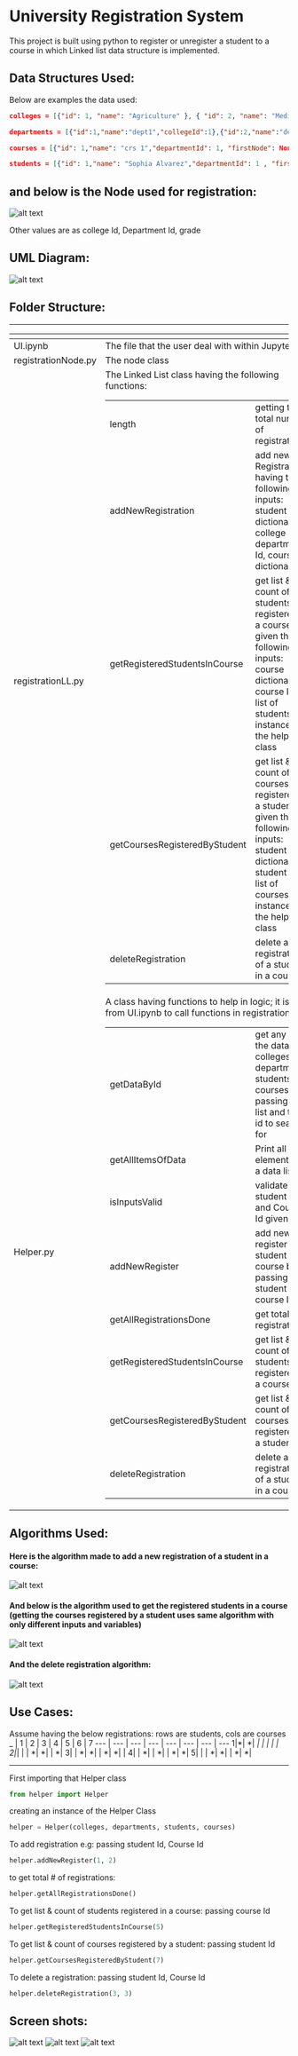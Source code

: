 # University Registration System
This project is built using python to register or unregister a student to a course in which Linked list data structure is implemented. 
## Data Structures Used:
Below are examples the data used:

```json
colleges = [{"id": 1, "name": "Agriculture" }, { "id": 2, "name": "Medicine" }]
```
```json
departments = [{"id":1,"name":"dept1","collegeId":1},{"id":2,"name":"dept2","collegeId":1}]
```
```json
courses = [{"id": 1,"name": "crs 1","departmentId": 1, "firstNode": None},   {"id": 2,"name": "crs 2",     "departmentId": 1   , "firstNode": None}]
```
```json
students = [{"id": 1,"name": "Sophia Alvarez","departmentId": 1 , "firstNode": None},   {     "id": 2,     "name": "Jerry Powell",     "departmentId": 1   , "firstNode": None}]
```

## and below is the Node used for registration:
![alt text](https://github.com/KhaledTaymour/University-Registration-System/blob/main/images/1.%20node.png?raw=true)
 
Other values are as college Id, Department Id, grade

## UML Diagram:
![alt text](https://github.com/KhaledTaymour/University-Registration-System/blob/main/images/2.%20UML.png?raw=true)

## Folder Structure:
*****
<table>
    <thead>
        <tr>
            <th></th>
            <th></th>
        </tr>
    </thead>
    <tbody>
      <tr>
         <td> UI.ipynb </td>
         <td> The file that the user deal with within JupyterLab </td>
      </tr>
     <tr>
        <td> registrationNode.py </td>
        <td> The node class </td>       
      </tr>
     <tr>
        <td> registrationLL.py </td>
        <td> The Linked List class having the following functions: 
           <table>
              <tbody>
               <tr> 
                <td> length </td> <td> getting the total number of registrations </td>
               </tr>
                  <tr>
                   <td> addNewRegistration </td> <td> add new Registration having the following inputs: student dictionary, college Id, department Id, course dictionary </td>
                  </tr>
                  <tr>
                    <td> getRegisteredStudentsInCourse </td> <td> get list & count of students registered in a course given the following inputs: course dictionary, course Id, list of students, instance of the helper class </td>                   
                  </tr>
                  <tr>
                   <td> getCoursesRegisteredByStudent </td> <td> get list & count of courses registered by a student given the following inputs: student dictionary, student Id, list of courses, instance of the helper class </td>
                  </tr>
               <tr>
                   <td> deleteRegistration </td> <td> delete a registration of a student in a course </td>
                  </tr>
              </tbody>
           </table>
        </td>       
      </tr>
     <tr>
      <td> Helper.py </td>
        <td> A class having functions to help in logic; it is used from UI.ipynb to call functions in registrationLL.py
           <table>
              <tbody>
               <tr> 
                <td> getDataById </td> <td> get any of the data; colleges, departments, students or courses by passing its list and the id to search for </td>
               </tr>
                  <tr>
                   <td> getAllItemsOfData </td> <td> Print all elements of a data list </td>
                  </tr>
                  <tr>
                    <td> isInputsValid </td> <td> validate the student Id and Course Id given </td>                   
                  </tr>
                  <tr>
                   <td> addNewRegister </td> <td> add new register for a student in a course by passing student Id & course Id </td>
                  </tr>
               <tr>
                   <td> getAllRegistrationsDone </td> <td> get total # of registrations </td>
                  </tr>
               <tr>
                   <td> getRegisteredStudentsInCourse </td> <td> get list & count of students registered in a course </td>
                  </tr>
               <tr>
                   <td> getCoursesRegisteredByStudent </td> <td> get list & count of courses registered by a student </td>
                  </tr>
               <tr>
                   <td> deleteRegistration </td> <td> delete a registration of a student in a course </td>
                  </tr>
              </tbody>
           </table>
        </td>   
      </tr>
    </tbody>
</table>

## Algorithms Used:
#### Here is the algorithm made to add a new registration of a student in a course:
![alt text](https://github.com/KhaledTaymour/University-Registration-System/blob/main/images/3.%20add%20a%20new%20registration.png?raw=true)

#### And below is the algorithm used to get the registered students in a course (getting the courses registered by a student uses same algorithm with only different inputs and variables)
![alt text](https://github.com/KhaledTaymour/University-Registration-System/blob/main/images/4.%20get%20the%20registered%20students.png?raw=true)

#### And the delete registration algorithm:
![alt text](https://github.com/KhaledTaymour/University-Registration-System/blob/main/images/5.%20delete%20registration.png?raw=true)


## Use Cases:
Assume having the below registrations: 
rows are students, cols are courses
 _ |  1 | 2 | 3 | 4 | 5 | 6 | 7
--- | --- | --- | --- | --- | --- | --- | ---
1|*| *| *| | | | |
2|*|  |  | *| *| | *|
3| | *| *| | *| *| |
4| | *| | *| | *| *|
5| | | *| *| | *| *| 
____

First importing that Helper class
```python
from helper import Helper
```
creating an instance of the Helper Class
```python
helper = Helper(colleges, departments, students, courses)
```
To add registration e.g: passing student Id, Course Id
```python
helper.addNewRegister(1, 2)
```
to get total # of registrations:
```python
helper.getAllRegistrationsDone()
```
To get list & count of students registered in a course: passing course Id 
```python
helper.getRegisteredStudentsInCourse(5) 
```
To get list & count of courses registered by a student: passing student Id 
```python
helper.getCoursesRegisteredByStudent(7)
```
To delete a registration: passing student Id, Course Id
```python
helper.deleteRegistration(3, 3)
```

## Screen shots:
![alt text](https://github.com/KhaledTaymour/University-Registration-System/blob/main/images/6.%20s1.png?raw=true)
![alt text](https://github.com/KhaledTaymour/University-Registration-System/blob/main/images/7.%20s2.png?raw=true)
![alt text](https://github.com/KhaledTaymour/University-Registration-System/blob/main/images/8.%20s3.png?raw=true)

